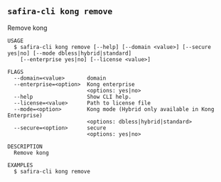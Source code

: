 <!-- order:24 -->
<!-- PLEASE! Don't edit this file, auto generated! -->

## `safira-cli kong remove`

Remove kong

```
USAGE
  $ safira-cli kong remove [--help] [--domain <value>] [--secure yes|no] [--mode dbless|hybrid|standard]
    [--enterprise yes|no] [--license <value>]

FLAGS
  --domain=<value>       domain
  --enterprise=<option>  Kong enterprise
                         <options: yes|no>
  --help                 Show CLI help.
  --license=<value>      Path to license file
  --mode=<option>        Kong mode (Hybrid only available in Kong Enterprise)
                         <options: dbless|hybrid|standard>
  --secure=<option>      secure
                         <options: yes|no>

DESCRIPTION
  Remove kong

EXAMPLES
  $ safira-cli kong remove
```
